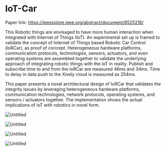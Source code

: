 # IoT-Car

Paper link: https://ieeexplore.ieee.org/abstract/document/8525216/

This Robotic things are envisaged to have more human interaction when integrated with Internet of Things (IoT). An experimental set up is framed to validate the concept of Internet of Things based Robotic Car Control (loRCar), as proof of concept. Heterogeneous hardware platforms, communication protocols, technologies, sensors, actuators, and even operating systems are assembled together to validate the underlying approach of integrating robotic things with the IoT in reality. Publish and subscribe time to and from the IoRCar are measured 46ms and 34ms. Time to delay in data push to the Xively cloud is measured as 254ms.

This paper presents a novel architectural design of IoRCar
that validates the integrity issues by leveraging heterogeneous
hardware platforms, communication technologies, network
protocols, operating systems, and sensors / actuators together.
The implementation shows the actual implications of IoT with
robotics in novel form.

![Untitled](https://user-images.githubusercontent.com/1689639/162979893-30d463c4-e2ab-494e-89b2-b875eb894ed1.png)

![Untitled](https://user-images.githubusercontent.com/1689639/162980077-21f7e904-7245-414e-8f9a-8d9b604ce660.png)

![Untitled](https://user-images.githubusercontent.com/1689639/162980174-87ab21c0-46db-4bba-ad7c-19c5a30ebad4.png)

![Untitled](https://user-images.githubusercontent.com/1689639/162980282-28c36b6d-8312-4da1-a996-0c08ee74d2dd.png)
